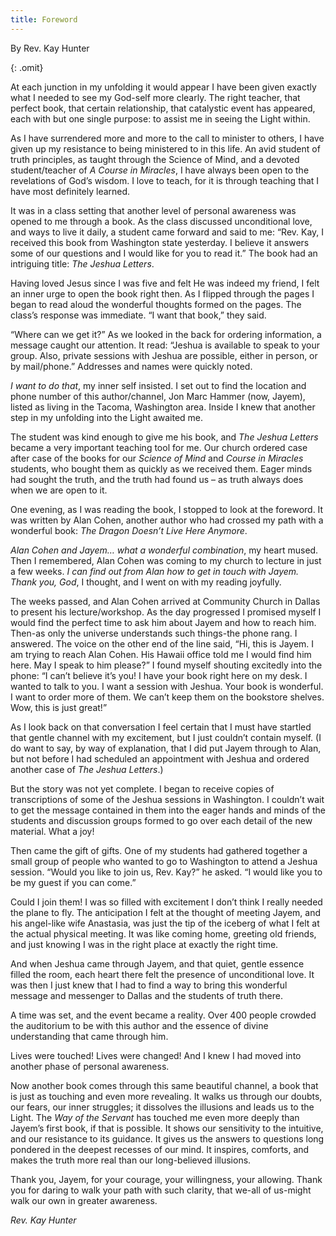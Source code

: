 ```yaml
---
title: Foreword
---
```

<p class="center">By Rev. Kay Hunter</p>
{: .omit}

At each junction in my unfolding it would appear I have been given
exactly what I needed to see my God-self more clearly. The right
teacher, that perfect book, that certain relationship, that catalystic
event has appeared, each with but one single purpose: to assist me in
seeing the Light within.

As I have surrendered more and more to the call to minister to others, I
have given up my resistance to being ministered to in this life. An avid
student of truth principles, as taught through the Science of Mind, and
a devoted student/teacher of *A Course in Miracles*, I have always been
open to the revelations of God’s wisdom. I love to teach, for it is
through teaching that I have most definitely learned.

It was in a class setting that another level of personal awareness was
opened to me through a book. As the class discussed unconditional love,
and ways to live it daily, a student came forward and said to me: “Rev.
Kay, I received this book from Washington state yesterday. I believe it
answers some of our questions and I would like for you to read it.” The
book had an intriguing title: *The Jeshua Letters*.

Having loved Jesus since I was five and felt He was indeed my friend, I
felt an inner urge to open the book right then. As I flipped through the
pages I began to read aloud the wonderful thoughts formed on the pages.
The class’s response was immediate. “I want that book,” they said.

“Where can we get it?” As we looked in the back for ordering
information, a message caught our attention. It read: “Jeshua is
available to speak to your group. Also, private sessions with Jeshua are
possible, either in person, or by mail/phone.” Addresses and names were
quickly noted.

*I want to do that*, my inner self insisted. I set out to find the
location and phone number of this author/channel, Jon Marc Hammer (now,
Jayem), listed as living in the Tacoma, Washington area. Inside I knew
that another step in my unfolding into the Light awaited me.

The student was kind enough to give me his book, and *The Jeshua Letters*
became a very important teaching tool for me. Our church ordered case
after case of the books for our *Science of Mind* and *Course in Miracles*
students, who bought them as quickly as we received them. Eager minds
had sought the truth, and the truth had found us – as truth always does
when we are open to it.

One evening, as I was reading the book, I stopped to look at the
foreword. It was written by Alan Cohen, another author who had crossed
my path with a wonderful book: *The Dragon Doesn’t Live Here Anymore*.

*Alan Cohen and Jayem&hellip; what a wonderful combination*, my heart mused.
Then I remembered, Alan Cohen was coming to my church to lecture in just
a few weeks. *I can find out from Alan how to get in touch with Jayem.
Thank you, God*, I thought, and I went on with my reading joyfully.

The weeks passed, and Alan Cohen arrived at Community Church in Dallas
to present his lecture/workshop. As the day progressed I promised myself
I would find the perfect time to ask him about Jayem and how to reach
him. Then-as only the universe understands such things-the phone rang. I
answered. The voice on the other end of the line said, “Hi, this is
Jayem. I am trying to reach Alan Cohen. His Hawaii office told me I
would find him here. May I speak to him please?” I found myself shouting
excitedly into the phone: “I can’t believe it’s you! I have your book
right here on my desk. I wanted to talk to you. I want a session with
Jeshua. Your book is wonderful. I want to order more of them. We can’t
keep them on the bookstore shelves. Wow, this is just great!”

As I look back on that conversation I feel certain that I must have
startled that gentle channel with my excitement, but I just couldn’t
contain myself. (I do want to say, by way of explanation, that I did put
Jayem through to Alan, but not before I had scheduled an appointment
with Jeshua and ordered another case of *The Jeshua Letters*.)

But the story was not yet complete. I began to receive copies of
transcriptions of some of the Jeshua sessions in Washington. I couldn’t
wait to get the message contained in them into the eager hands and minds
of the students and discussion groups formed to go over each detail of
the new material. What a joy!

Then came the gift of gifts. One of my students had gathered together a
small group of people who wanted to go to Washington to attend a Jeshua
session. “Would you like to join us, Rev. Kay?” he asked. “I would like
you to be my guest if you can come.”

Could I join them! I was so filled with excitement I don’t think I
really needed the plane to fly. The anticipation I felt at the thought
of meeting Jayem, and his angel-like wife Anastasia, was just the tip of
the iceberg of what I felt at the actual physical meeting. It was like
coming home, greeting old friends, and just knowing I was in the right
place at exactly the right time.

And when Jeshua came through Jayem, and that quiet, gentle essence
filled the room, each heart there felt the presence of unconditional
love. It was then I just knew that I had to find a way to bring this
wonderful message and messenger to Dallas and the students of truth
there.

A time was set, and the event became a reality. Over 400 people crowded
the auditorium to be with this author and the essence of divine
understanding that came through him.

Lives were touched! Lives were changed! And I knew I had moved into
another phase of personal awareness.

Now another book comes through this same beautiful channel, a book that
is just as touching and even more revealing. It walks us through our
doubts, our fears, our inner struggles; it dissolves the illusions and
leads us to the Light. The *Way of the Servant* has touched me even more
deeply than Jayem’s first book, if that is possible. It shows our
sensitivity to the intuitive, and our resistance to its guidance. It
gives us the answers to questions long pondered in the deepest recesses
of our mind. It inspires, comforts, and makes the truth more real than
our long-believed illusions.

Thank you, Jayem, for your courage, your willingness, your allowing.
Thank you for daring to walk your path with such clarity, that we-all of
us-might walk our own in greater awareness.

*Rev. Kay Hunter*

